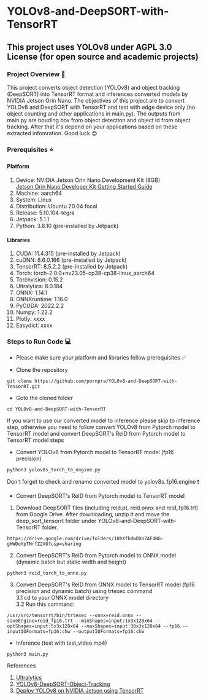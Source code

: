 # YOLOv8-and-DeepSORT-with-TensorRT
## This project uses YOLOv8 under AGPL 3.0 License (for open source and academic projects) ##

### Project Overview :rocket: ###
This project converts object detection (YOLOv8) and object tracking (DeepSORT) into TensorRT format and inferences converted models by NVIDIA Jetson Orin Nano. The objectives of this project are to convert YOLOv8 and DeepSORT with TensorRT and test with edge device only (no object counting and other applications in main.py). The outputs from main.py are bouding box from object detection and object id from object tracking. After that it's depend on your applications based on these extracted infomration. Good luck :blush:


### Prerequisites :star: ###

#### Platform ####
1. Device: NVIDIA Jetson Orin Nano Development Kit (8GB) <br />
[Jetson Orin Nano Developer Kit Getting Started Guide](https://developer.nvidia.com/embedded/learn/get-started-jetson-orin-nano-devkit)
2. Machine: aarch64  <br />
3. System: Linux  <br />
4. Distribution: Ubuntu 20.04 focal  <br />
5. Release: 5.10.104-tegra  <br />
6. Jetpack: 5.1.1  <br />
7. Python: 3.8.10 (pre-installed by Jetpack) <br />

#### Libraries ####
1. CUDA: 11.4.315 (pre-installed by Jetpack) <br />
2. cuDNN: 8.6.0.166 (pre-installed by Jetpack)  <br />
3. TensorRT: 8.5.2.2 (pre-installed by Jetpack) <br />
4. Torch: torch-2.0.0+nv23.05-cp38-cp38-linux_aarch64  <br />
5. Torchvision: 0.15.2 <br />
6. Ultralytics: 8.0.184 <br />
7. ONNX: 1.14.1 <br />
8. ONNXruntime: 1.16.0 <br />
9. PyCUDA: 2022.2.2  <br />
10. Numpy: 1.22.2  <br />
11. Plotly: xxxx  <br />
12. Easydict: xxxx  <br />

### Steps to Run Code :computer: ###

* Please make sure your platform and libraries follow prerequisites :white_check_mark:
  
* Clone the repository
```
git clone https://github.com/pornpra/YOLOv8-and-DeepSORT-with-TensorRT.git
```

* Goto the cloned folder

```
cd YOLOv8-and-DeepSORT-with-TensorRT
```

If you want to use our converted model to inference please skip to inference step, otherwise you need to follow convert YOLOv8 from Pytorch model to TensorRT model and convert DeepSORT's ReID from Pytorch model to TensorRT model steps

* Convert YOLOv8 from Pytorch model to TensorRT model (fp16 precision)

```
python3 yolov8s_torch_to_engine.py
```

Don't forget to check and rename converted model to yolov8s_fp16.engine :exclamation:

* Convert DeepSORT's ReID from Pytorch model to TensorRT model
1. Download DeepSORT files (including reid.pt, reid.onnx and reid_fp16.trt) from Google Drive. After downloading, unzip it and move the deep_sort_tensorrt folder under YOLOv8-and-DeepSORT-with-TensorRT folder. <br />

```
https://drive.google.com/drive/folders/10hXfbdwDXn7AF4NG-gHWDoYpTNrfZ2XO?usp=sharing
```

2. Convert DeepSORT's ReID from Pytorch model to ONNX model (dynamic batch but static width and height) <br />

```
python3 reid_torch_to_onnx.py
```

3. Convert DeepSORT's ReID from ONNX model to TensorRT model (fp16 precision and dynamic batch) using trtexec command <br />
3.1 cd to your ONNX model directory <br />
3.2 Run this command: <br />

```
/usr/src/tensorrt/bin/trtexec --onnx=reid.onnx --saveEngine=reid_fp16.trt --minShapes=input:1x3x128x64 --optShapes=input:5x3x128x64 --maxShapes=input:30x3x128x64 --fp16 --inputIOFormats=fp16:chw --outputIOFormats=fp16:chw
```

* Inference (test with test_video.mp4)

```
python3 main.py
```

References
1. [Ultralytics](https://docs.ultralytics.com/) 
2. [YOLOv8-DeepSORT-Object-Tracking](https://github.com/MuhammadMoinFaisal/YOLOv8-DeepSORT-Object-Tracking)
3. [Deploy YOLOv8 on NVIDIA Jetson using TensorRT](https://wiki.seeedstudio.com/YOLOv8-TRT-Jetson/)
